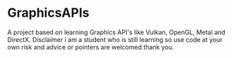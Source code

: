 # GraphicsAPIs
A project based on learning Graphics API's like Vulkan, OpenGL, Metal and DirectX.
Disclaimer i am a student who is still learning so use code at your own risk and advice or pointers are welcomed thank you.
